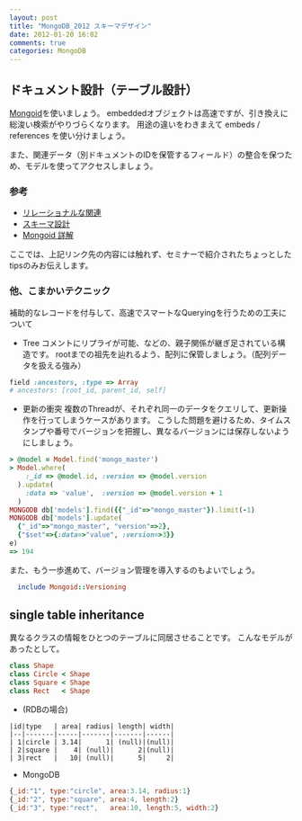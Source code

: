 ```yaml
---
layout: post
title: "MongoDB_2012 スキーマデザイン"
date: 2012-01-20 16:02
comments: true
categories: MongoDB
---
```


## ドキュメント設計（テーブル設計） ##
[Mongoid](http://mongoid.org/docs/relations.html)を使いましょう。
embeddedオブジェクトは高速ですが、引き換えに総浚い検索がやりづらくなります。
用途の違いをわきまえて embeds / references を使い分けましょう。

また、関連データ（別ドキュメントのIDを保管するフィールド）の整合を保つため、モデルを使ってアクセスしましょう。

### 参考 ###
- [リレーショナルな関連](http://d.hatena.ne.jp/babie/20100809/1281316974)
- [スキーマ設計](http://d.hatena.ne.jp/masa_w/20101130/1291084939)
- [Mongoid 詳解](http://d.hatena.ne.jp/babie/20100809/1281316971)

ここでは、上記リンク先の内容には触れず、セミナーで紹介されたちょっとしたtipsのみお伝えします。

### 他、こまかいテクニック ###
補助的なレコードを付与して、高速でスマートなQueryingを行うための工夫について

- Tree
コメントにリプライが可能、などの、親子関係が継ぎ足されている構造です。
rootまでの祖先を辿れるよう、配列に保管しましょう。（配列データを扱える強み）
``` ruby
field :ancestors, :type => Array
# ancestors: [root_id, parent_id, self]
```

- 更新の衝突
複数のThreadが、それぞれ同一のデータをクエリして、更新操作を行ってしまうケースがあります。
こうした問題を避けるため、タイムスタンプや番号でバージョンを把握し、異なるバージョンには保存しないようにしましょう。

``` ruby
> @model = Model.find('mongo_master')
> Model.where(
    :_id => @model.id, :version => @model.version
  ).update(
    :data => 'value',  :version => @model.version + 1
  )
MONGODB db['models'].find({{"_id"=>"mongo_master"}).limit(-1)
MONGODB db['models'].update(
  {"_id"=>"mongo_master", "version"=>2},
  {"$set"=>{:data=>"value", :version=>3}}
e)
=> 194
```

また、もう一歩進めて、バージョン管理を導入するのもよいでしょう。
``` ruby
  include Mongoid::Versioning
```


## single table inheritance ##
異なるクラスの情報をひとつのテーブルに同居させることです。
こんなモデルがあったとして。

``` ruby
class Shape
class Circle < Shape
class Square < Shape
class Rect   < Shape
```

- (RDBの場合)
```
|id|type   | area| radius| length| width|
|--|-------|-----|-------|-------|------|
| 1|circle | 3.14|      1| (null)|(null)|
| 2|square |    4| (null)|      2|(null)|
| 3|rect   |   10| (null)|      5|     2|
```


- MongoDB
``` javascript
{_id:"1", type:"circle", area:3.14, radius:1}
{_id:"2", type:"square", area:4, length:2}
{_id:"3", type:"rect",   area:10, length:5, width:2}
```
